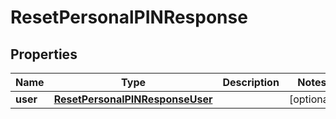 

# ResetPersonalPINResponse


## Properties

| Name | Type | Description | Notes |
|------------ | ------------- | ------------- | -------------|
|**user** | [**ResetPersonalPINResponseUser**](ResetPersonalPINResponseUser.md) |  |  [optional] |



